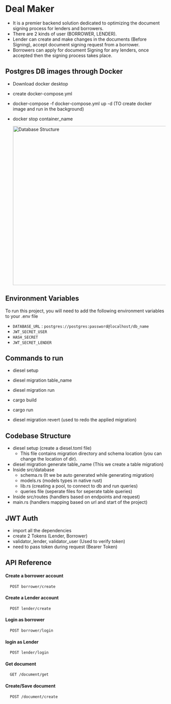 
# Deal Maker

- It is a premier backend solution dedicated to optimizing the document signing process for lenders and borrowers. 
- There are 2 kinds of user (BORROWER, LENDER). 
- Lender can create and make changes in the documents (Before Signing), accept document signing request from a borrower.
- Borrowers can apply for document Signing for any lenders, once accepted then the signing process takes place.


## Postgres DB images through Docker

- Download docker desktop
- create docker-compose.yml 
- docker-compose -f docker-compose.yml up -d   (TO create docker image and run in the background)
- docker stop container_name

    <img width="700" height="500" alt="Database Structure" src="https://github.com/Vikaass-08/deal-maker/assets/59832889/23d752f8-2f88-40c8-a69b-bd1dda9e4b5a">

## Environment Variables

To run this project, you will need to add the following environment variables to your .env file

- `DATABASE_URL` : `postgres://postgres:password@localhost/db_name`
- `JWT_SECRET_USER`
- `HASH_SECRET`
- `JWT_SECRET_LENDER`


## Commands to run 

- diesel setup
- diesel migration table_name
- diesel migration run
- cargo build
- cargo run

- diesel migration revert (used to redo the applied migration)


## Codebase Structure

- diesel setup (create a diesel.toml file)
    - This file contains migration directory and schema location (you can change the location of dir).
- diesel migration generate table_name (This we create a table migration)
- Inside src/database
    - schema.rs (It we be auto generated while generating migration)
    - models.rs (models types in native rust)
    - lib.rs (creating a pool, to connect to db and run queries)
    - queries file (seperate files for seperate table queries)
- Inside src/routes (handlers based on endpoints and request)
- main.rs (handlers mapping based on url and start of the project)



## JWT Auth

- import all the dependencies
- create 2 Tokens (Lender, Borrower)
- validator_lender, validator_user (Used to verify token)
- need to pass token during request (Bearer Token)



## API Reference

#### Create a borrower account

```http
  POST borrower/create
```

#### Create a Lender account

```http
  POST lender/create
```

#### Login as borrower

```http
  POST borrower/login
```

#### login as Lender

```http
  POST lender/login
```

#### Get document

```http
  GET /document/get
```


#### Create/Save document

```http
  POST /document/create
```
